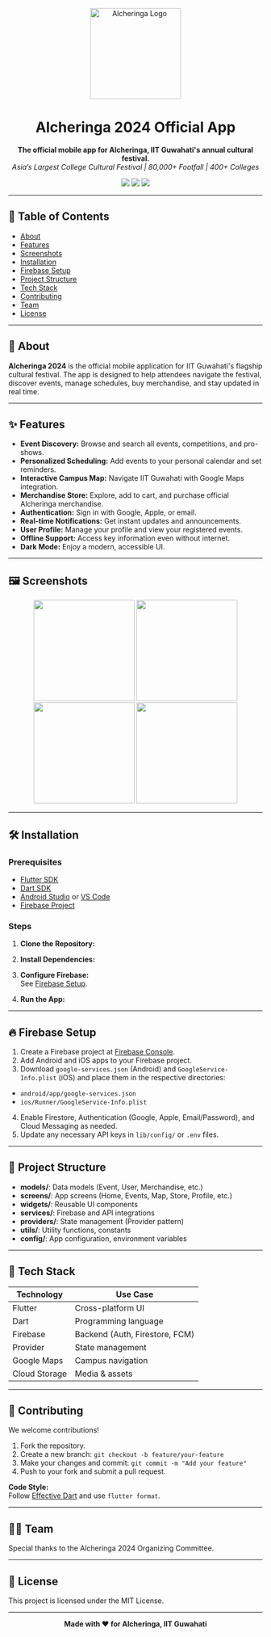 <p align="center">
  <img src="assets/alcheringa_logo.png" alt="Alcheringa Logo" width="180"/>
</p>

<h1 align="center">Alcheringa 2024 Official App</h1>

<p align="center">
  <b>The official mobile app for Alcheringa, IIT Guwahati's annual cultural festival.</b><br>
  <i>Asia’s Largest College Cultural Festival | 80,000+ Footfall | 400+ Colleges</i>
</p>

<p align="center">
  <img src="https://img.shields.io/badge/Flutter-3.19-blue?logo=flutter">
  <img src="https://img.shields.io/badge/Dart-3.3-blue?logo=dart">
  <img src="https://img.shields.io/badge/Firebase-Cloud%20Firestore-yellow?logo=firebase">
</p>

---

## 🚀 Table of Contents

- [About](#about)
- [Features](#features)
- [Screenshots](#screenshots)
- [Installation](#installation)
- [Firebase Setup](#firebase-setup)
- [Project Structure](#project-structure)
- [Tech Stack](#tech-stack)
- [Contributing](#contributing)
- [Team](#team)
- [License](#license)

---

## 📖 About

**Alcheringa 2024** is the official mobile application for IIT Guwahati's flagship cultural festival. The app is designed to help attendees navigate the festival, discover events, manage schedules, buy merchandise, and stay updated in real time.

---

## ✨ Features

- **Event Discovery:** Browse and search all events, competitions, and pro-shows.
- **Personalized Scheduling:** Add events to your personal calendar and set reminders.
- **Interactive Campus Map:** Navigate IIT Guwahati with Google Maps integration.
- **Merchandise Store:** Explore, add to cart, and purchase official Alcheringa merchandise.
- **Authentication:** Sign in with Google, Apple, or email.
- **Real-time Notifications:** Get instant updates and announcements.
- **User Profile:** Manage your profile and view your registered events.
- **Offline Support:** Access key information even without internet.
- **Dark Mode:** Enjoy a modern, accessible UI.

---

## 🖼️ Screenshots

<!-- Add your app screenshots here -->
<p align="center">
  <img src="screenshots/home.png" width="200"/>
  <img src="screenshots/events.png" width="200"/>
  <img src="screenshots/map.png" width="200"/>
  <img src="screenshots/store.png" width="200"/>
</p>

---

## 🛠️ Installation

### Prerequisites

- [Flutter SDK](https://flutter.dev/docs/get-started/install)
- [Dart SDK](https://dart.dev/get-dart)
- [Android Studio](https://developer.android.com/studio) or [VS Code](https://code.visualstudio.com/)
- [Firebase Project](https://console.firebase.google.com/)

### Steps

1. **Clone the Repository:**

2. **Install Dependencies:**

3. **Configure Firebase:**  
See [Firebase Setup](#firebase-setup).

4. **Run the App:**

---

## 🔥 Firebase Setup

1. Create a Firebase project at [Firebase Console](https://console.firebase.google.com/).
2. Add Android and iOS apps to your Firebase project.
3. Download `google-services.json` (Android) and `GoogleService-Info.plist` (iOS) and place them in the respective directories:
- `android/app/google-services.json`
- `ios/Runner/GoogleService-Info.plist`
4. Enable Firestore, Authentication (Google, Apple, Email/Password), and Cloud Messaging as needed.
5. Update any necessary API keys in `lib/config/` or `.env` files.

---

## 📂 Project Structure


- **models/**: Data models (Event, User, Merchandise, etc.)
- **screens/**: App screens (Home, Events, Map, Store, Profile, etc.)
- **widgets/**: Reusable UI components
- **services/**: Firebase and API integrations
- **providers/**: State management (Provider pattern)
- **utils/**: Utility functions, constants
- **config/**: App configuration, environment variables

---

## 🧰 Tech Stack

| Technology    | Use Case                        |
| ------------- | ------------------------------- |
| Flutter       | Cross-platform UI               |
| Dart          | Programming language            |
| Firebase      | Backend (Auth, Firestore, FCM)  |
| Provider      | State management                |
| Google Maps   | Campus navigation               |
| Cloud Storage | Media & assets                  |

---

## 🤝 Contributing

We welcome contributions!

1. Fork the repository.
2. Create a new branch: `git checkout -b feature/your-feature`
3. Make your changes and commit: `git commit -m "Add your feature"`
4. Push to your fork and submit a pull request.

**Code Style:**  
Follow [Effective Dart](https://dart.dev/guides/language/effective-dart) and use `flutter format`.

---

## 👨‍💻 Team

Special thanks to the Alcheringa 2024 Organizing Committee.

---

## 📄 License

This project is licensed under the MIT License.

---

<p align="center">
  <b>Made with ❤️ for Alcheringa, IIT Guwahati</b>
</p>
